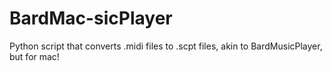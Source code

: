 # BardMac-sicPlayer
Python script that converts .midi files to .scpt files, akin to BardMusicPlayer, but for mac!
